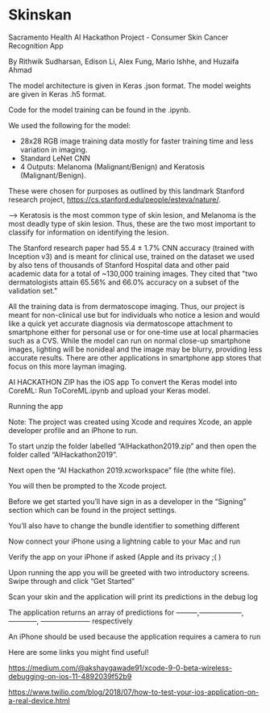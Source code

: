 # Skinskan
Sacramento Health AI Hackathon Project - Consumer Skin Cancer Recognition App

By Rithwik Sudharsan, Edison Li, Alex Fung, Mario Ishhe, and Huzaifa Ahmad

The model architecture is given in Keras .json format. The model weights are given in Keras .h5 format.

Code for the model training can be found in the .ipynb. 

We used the following for the model:
- 28x28 RGB image training data mostly for faster training time and less variation in imaging.
- Standard LeNet CNN 
- 4 Outputs: Melanoma (Malignant/Benign) and Keratosis (Malignant/Benign). 

These were chosen for purposes as outlined by this landmark Stanford research project, https://cs.stanford.edu/people/esteva/nature/. 

--> Keratosis is the most common type of skin lesion, and Melanoma is the most deadly type of skin lesion. Thus, these are the two most important to classify for information on identifying the lesion. 

The Stanford research paper had 55.4 ±  1.7% CNN accuracy (trained with Inception v3) and is meant for clinical use, trained on the dataset we used by also tens of thousands of Stanford Hospital data and other paid academic data for a total of ~130,000 training images. They cited that "two dermatologists attain 65.56% and 66.0% accuracy on a subset of the validation set." 

All the training data is from dermatoscope imaging. Thus, our project is meant for non-clinical use but for individuals who notice a lesion and would like a quick yet accurate diagnosis via dermatoscope attachment to smartphone either for personal use or for one-time use at local pharmacies such as a CVS. While the model can run on normal close-up smartphone images, lighting will be nonideal and the image may be blurry, providing less accurate results. There are other applications in smartphone app stores that focus on this more layman imaging.


AI HACKATHON ZIP has the iOS app
To convert the Keras model into CoreML:
Run ToCoreML.ipynb and upload your Keras model.

Running the app

Note: The project was created using Xcode and requires Xcode, an apple developer profile and an iPhone to run.

To start unzip the folder labelled “AIHackathon2019.zip” and then open the folder called “AIHackathon2019”.

Next open the “AI Hackathon 2019.xcworkspace” file (the white file).

You will then be prompted to the Xcode project. 

Before we get started you’ll have sign in as a developer in the “Signing” section which can be found in the project settings.

You’ll also have to change the bundle identifier to something different 

Now connect your iPhone using a lightning cable to your Mac and run 

Verify the app on your iPhone if asked (Apple and its privacy ;( ) 

Upon running the app you will be greeted with two introductory screens. Swipe through and click “Get Started”

Scan your skin and the application will print its predictions in the debug log

The application returns an array of predictions for ———,——————, ————,  ——————— respectively

An iPhone should be used because the application requires a camera to run

Here are some links you might find useful!

https://medium.com/@akshaygawade91/xcode-9-0-beta-wireless-debugging-on-ios-11-4892039f52b9

https://www.twilio.com/blog/2018/07/how-to-test-your-ios-application-on-a-real-device.html

